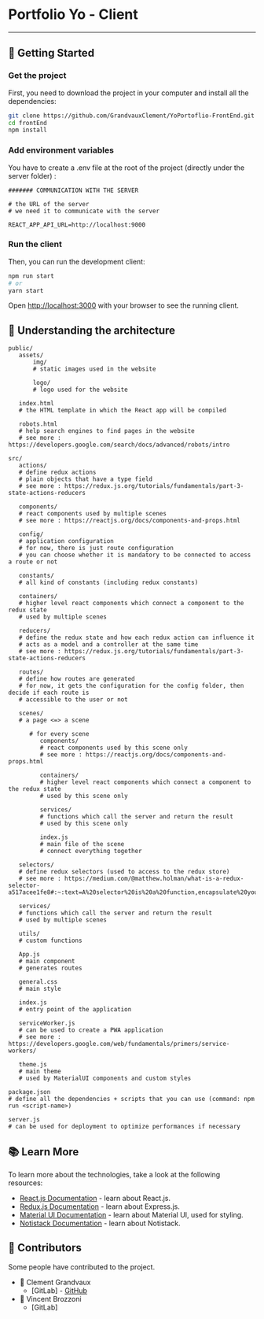 # Portfolio Yo - Client

---

## 🤗 Getting Started

### Get the project

First, you need to download the project in your computer and install all the dependencies:

```bash
git clone https://github.com/GrandvauxClement/YoPortoflio-FrontEnd.git frontEnd
cd frontEnd
npm install
```

### Add environment variables

You have to create a .env file at the root of the project (directly under the server folder) :

```dotenv
####### COMMUNICATION WITH THE SERVER

# the URL of the server
# we need it to communicate with the server

REACT_APP_API_URL=http://localhost:9000

```

### Run the client

Then, you can run the development client:

```bash
npm run start
# or
yarn start
```

Open [http://localhost:3000](http://localhost:3000) with your browser to see the running client.

## 🤔 Understanding the architecture

```
public/
   assets/
       img/
       # static images used in the website
       
       logo/
       # logo used for the website
       
   index.html
   # the HTML template in which the React app will be compiled
   
   robots.html
   # help search engines to find pages in the website
   # see more : https://developers.google.com/search/docs/advanced/robots/intro

src/
   actions/
   # define redux actions
   # plain objects that have a type field
   # see more : https://redux.js.org/tutorials/fundamentals/part-3-state-actions-reducers
   
   components/
   # react components used by multiple scenes
   # see more : https://reactjs.org/docs/components-and-props.html
   
   config/
   # application configuration
   # for now, there is just route configuration
   # you can choose whether it is mandatory to be connected to access a route or not
   
   constants/
   # all kind of constants (including redux constants)
   
   containers/
   # higher level react components which connect a component to the redux state
   # used by multiple scenes
   
   reducers/
   # define the redux state and how each redux action can influence it
   # acts as a model and a controller at the same time
   # see more : https://redux.js.org/tutorials/fundamentals/part-3-state-actions-reducers
   
   routes/
   # define how routes are generated
   # for now, it gets the configuration for the config folder, then decide if each route is
   # accessible to the user or not
   
   scenes/
   # a page <=> a scene
   
      # for every scene
         components/
         # react components used by this scene only
         # see more : https://reactjs.org/docs/components-and-props.html
         
         containers/
         # higher level react components which connect a component to the redux state
         # used by this scene only
         
         services/
         # functions which call the server and return the result
         # used by this scene only
         
         index.js
         # main file of the scene
         # connect everything together
   
   selectors/
   # define redux selectors (used to access to the redux store)
   # see more : https://medium.com/@matthew.holman/what-is-a-redux-selector-a517acee1fe8#:~:text=A%20selector%20is%20a%20function,encapsulate%20your%20global%20state%20tree.
   
   services/
   # functions which call the server and return the result
   # used by multiple scenes
   
   utils/
   # custom functions
   
   App.js
   # main component
   # generates routes
   
   general.css
   # main style
   
   index.js
   # entry point of the application
   
   serviceWorker.js
   # can be used to create a PWA application
   # see more : https://developers.google.com/web/fundamentals/primers/service-workers/
   
   theme.js
   # main theme
   # used by MaterialUI components and custom styles
   
package.json
# define all the dependencies + scripts that you can use (command: npm run <script-name>)

server.js
# can be used for deployment to optimize performances if necessary
```


## 📚 Learn More

To learn more about the technologies, take a look at the following resources:

- [React.js Documentation](https://reactjs.org/) - learn about React.js.
- [Redux.js Documentation](https://redux.js.org/) - learn about Express.js.
- [Material UI Documentation](https://material-ui.com/) - learn about Material UI, used for styling.
- [Notistack Documentation](https://github.com/iamhosseindhv/notistack) - learn about Notistack.


## 📝 Contributors

Some people have contributed to the project.

* 🧑 Clement Grandvaux
  - [GitLab] - [GitHub](https://github.com/GrandvauxClement)
* 🧑 Vincent Brozzoni
  - [GitLab]
